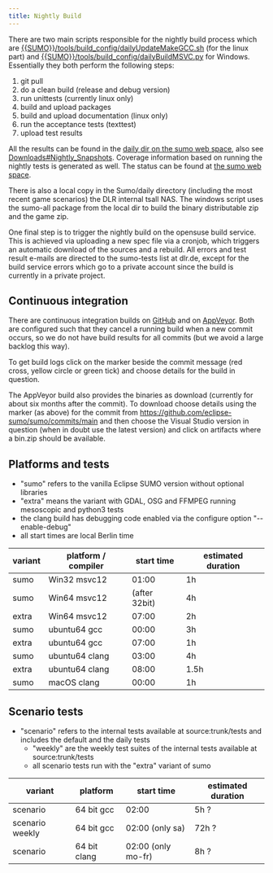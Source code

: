 ```yaml
---
title: Nightly Build
---
```


There are two main scripts responsible for the nightly build process
which are [{{SUMO}}/tools/build_config/dailyUpdateMakeGCC.sh]({{Source}}tools/build_config/dailyUpdateMakeGCC.sh) (for the linux part) and [{{SUMO}}/tools/build_config/dailyBuildMSVC.py]({{Source}}tools/build_config/dailyBuildMSVC.py) for Windows. Essentially they both
perform the following steps:

1.  git pull
2.  do a clean build (release and debug version)
3.  run unittests (currently linux only)
4.  build and upload packages
5.  build and upload documentation (linux only)
6.  run the acceptance tests (texttest)
7.  upload test results

All the results can be found in the [daily dir on the sumo web
space](https://sumo.dlr.de/daily/), also see
[Downloads\#Nightly_Snapshots](../Downloads.md#nightly_snapshots).
Coverage information based on running the nightly tests is generated as
well. The status can be found at [the sumo web
space](https://sumo.dlr.de/daily/lcov/html/).

There is also a local copy in the Sumo/daily directory (including
the most recent game scenarios) the DLR internal tsall NAS. The windows
script uses the sumo-all package from the local dir to build the binary
distributable zip and the game zip.

One final step is to trigger the nightly build on the opensuse build
service. This is achieved via uploading a new spec file via a cronjob,
which triggers an automatic download of the sources and a rebuild. All
errors and test result e-mails are directed to the sumo-tests list at
dlr.de, except for the build service errors which go to a private
account since the build is currently in a private project.

## Continuous integration

There are continuous integration builds on
[GitHub](https://github.com/eclipse-sumo/sumo/actions/) and on
[AppVeyor](https://ci.appveyor.com/project/eclipsewebmaster/sumo).
Both are configured such that they cancel a running build when a
new commit occurs, so we do not have build results for all commits
(but we avoid a large backlog this way).

To get build logs click on the marker beside the commit
message (red cross, yellow circle or green tick) and choose details
for the build in question.

The AppVeyor build also provides the binaries as download (currently
for about six months after the commit). To download choose details
using the marker (as above) for the commit from
https://github.com/eclipse-sumo/sumo/commits/main and then choose the
Visual Studio version in question (when in doubt use the latest version)
and click on artifacts where a bin.zip should be available.

## Platforms and tests

- "sumo" refers to the vanilla Eclipse SUMO version without optional libraries
- "extra" means the variant with GDAL, OSG and FFMPEG
  running mesoscopic and python3 tests
- the clang build has debugging code enabled via the configure option
  "--enable-debug"
- all start times are local Berlin time

| variant | platform / compiler | start time    | estimated duration |
| ------- | ------------------- | ------------- | ------------------ |
| sumo    | Win32 msvc12        | 01:00         | 1h                 |
| sumo    | Win64 msvc12        | (after 32bit) | 4h                 |
| extra   | Win64 msvc12        | 07:00         | 2h                 |
| sumo    | ubuntu64 gcc        | 00:00         | 3h                 |
| extra   | ubuntu64 gcc        | 07:00         | 1h                 |
| sumo    | ubuntu64 clang      | 03:00         | 4h                 |
| extra   | ubuntu64 clang      | 08:00         | 1.5h               |
| sumo    | macOS clang         | 00:00         | 1h                 |

## Scenario tests

- "scenario" refers to the internal tests available at
source:trunk/tests and includes the default and the daily tests
  - "weekly" are the weekly test suites of the internal tests
    available at source:trunk/tests
  - all scenario tests run with the "extra" variant of sumo

| variant         | platform     | start time         | estimated duration |
| --------------- | ------------ | ------------------ | ------------------ |
| scenario        | 64 bit gcc   | 02:00              | 5h ?               |
| scenario weekly | 64 bit gcc   | 02:00 (only sa)    | 72h ?              |
| scenario        | 64 bit clang | 02:00 (only mo-fr) | 8h ?               |
